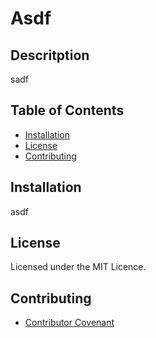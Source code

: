 
# Asdf

## Descritption
sadf

## Table of Contents
* [Installation](#installation)
* [License](#license)
* [Contributing](#contributing)


## Installation
asdf






## License
Licensed under the MIT Licence.

## Contributing
- [Contributor Covenant](https://www.contributor-covenant.org/version/2/1/code_of_conduct/)



